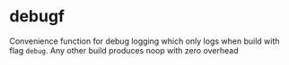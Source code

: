 # debugf
Convenience function for debug logging which only logs when build with flag `debug`. Any other build produces noop with zero overhead

